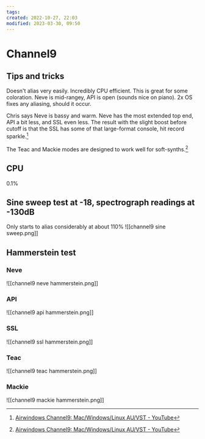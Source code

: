 ```yaml
---
tags: 
created: 2022-10-27, 22:03
modified: 2023-03-30, 09:50
---
```


# Channel9

## Tips and tricks
Doesn't alias very easily. Incredibly CPU efficient. This is great for some coloration. Neve is mid-rangey, API is open (sounds nice on piano). 2x OS fixes any aliasing, should it occur.

Chris says Neve is bassy and warm. Neve has the most extended top end, API a bit less, and SSL even less. The result with the slight boost before cutoff is that the SSL has some of that large-format console, hit record sparkle.[^1]

The Teac and Mackie modes are designed to work well for soft-synths.[^1]

## CPU
0.1%

## Sine sweep test at -18, spectrograph readings at -130dB
Only starts to alias considerably at about 110%
![[channel9 sine sweep.png]]

## Hammerstein test

### Neve
![[channel9 neve hammerstein.png]]

### API
![[channel9 api hammerstein.png]]

### SSL
![[channel9 ssl hammerstein.png]]

### Teac
![[channel9 teac hammerstein.png]]

### Mackie
![[channel9 mackie hammerstein.png]]

[^1]: [Airwindows Channel9: Mac/Windows/Linux AU/VST - YouTube](https://www.youtube.com/watch?v=qJYkvCxnSg0)